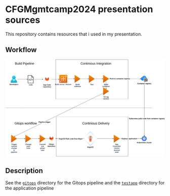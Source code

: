 # CFGMgmtcamp2024 presentation sources

This repository contains resources that i used in my presentation.

## Workflow

![workflow](img/gitops_workflow.png)

## Description
See the [`gitops`](./gitops/) directory for the Gitops pipeline and the [`testapp`](./testapp/) directory for the application pipeline
